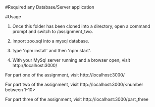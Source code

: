 #Required
any Database/Server application 

#Usage
1) Once this folder has been cloned into a directory, open a command prompt and switch to /assignment_two.

2) Import zoo.sql into a mysql database.

3) type 'npm install' and then 'npm start'.

4) With your MySql server running and a browser open, visit http://localhost:3000/

  For part one of the assignment, visit http://localhost:3000/ 
  
  For part two of the assignment, visit http://localhost:3000/<number between 1-10>
  
  For part three of the assignment, visit http://localhost:3000/part_three
